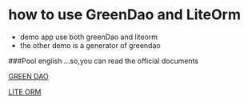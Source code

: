 # how to use GreenDao and LiteOrm
* demo app use both greenDao and liteorm
* the other demo is a generator of greendao

###Pool english ...so,you can read the official documents

[GREEN DAO](https://github.com/greenrobot/greenDAO)
    
[LITE ORM](https://github.com/litesuits/android-lite-orm)
